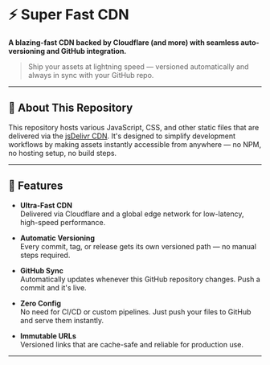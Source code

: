 # ⚡️ Super Fast CDN

**A blazing-fast CDN backed by Cloudflare (and more) with seamless auto-versioning and GitHub integration.**

> Ship your assets at lightning speed — versioned automatically and always in sync with your GitHub repo.

---

## 📁 About This Repository

This repository hosts various JavaScript, CSS, and other static files that are delivered via the [jsDelivr CDN](https://www.jsdelivr.com/). It's designed to simplify development workflows by making assets instantly accessible from anywhere — no NPM, no hosting setup, no build steps.

---

## 🚀 Features

- **Ultra-Fast CDN**  
  Delivered via Cloudflare and a global edge network for low-latency, high-speed performance.

- **Automatic Versioning**  
  Every commit, tag, or release gets its own versioned path — no manual steps required.

- **GitHub Sync**  
  Automatically updates whenever this GitHub repository changes. Push a commit and it's live.

- **Zero Config**  
  No need for CI/CD or custom pipelines. Just push your files to GitHub and serve them instantly.

- **Immutable URLs**  
  Versioned links that are cache-safe and reliable for production use.

---
